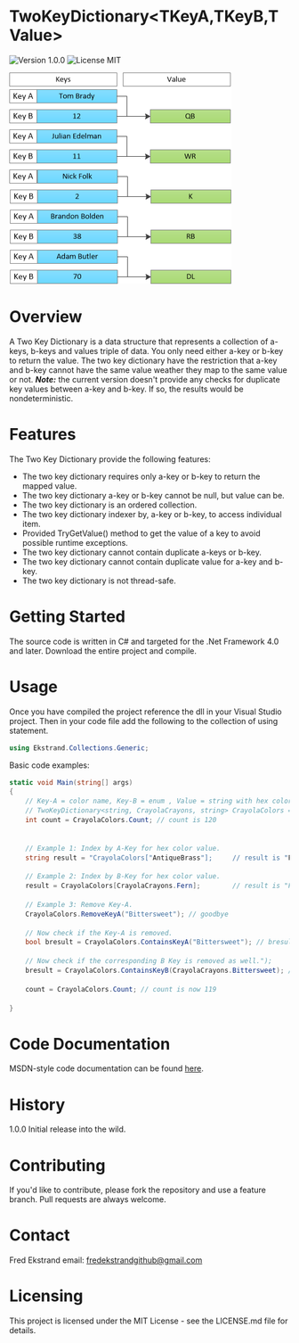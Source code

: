 # TwoKeyDictionary<TKeyA,TKeyB,TValue>
![Version 1.0.0](https://img.shields.io/badge/Version-1.0.0-brightgreen.svg) ![License MIT](https://img.shields.io/badge/Licence-MIT-blue.svg)

![image](https://github.com/FredEkstrand/ImageFiles/raw/master/TwoKeyDictionary/TwoKeyDictionaryImage.png)	

# Overview
A Two Key Dictionary is a data structure that represents a collection of a-keys, b-keys and values triple of data. You only need either a-key or b-key to return the value. The two key dictionary have the restriction that a-key and b-key cannot have the same value weather they map to the same value or not. **_Note:_** the current version doesn't provide any checks for duplicate key values between a-key and b-key. If so, the results would be nondeterministic. 

# Features
The Two Key Dictionary provide the following features:
* The two key dictionary requires only a-key or b-key to return the mapped value.
* The two key dictionary a-key or b-key cannot be null, but value can be.
* The two key dictionary is an ordered collection.
* The two key dictionary indexer by, a-key or b-key, to access individual item.
* Provided TryGetValue() method to get the value of a key to avoid possible runtime exceptions. 
* The two key dictionary cannot contain duplicate a-keys or b-key.
* The two key dictionary cannot contain duplicate value for a-key and b-key.
* The two key dictionary is not thread-safe.

# Getting Started
The source code is written in C# and targeted for the .Net Framework 4.0 and later. Download the entire project and compile.

# Usage
Once you have compiled the project reference the dll in your Visual Studio project. Then in your code file add the following to the collection of using statement.

```csharp
using Ekstrand.Collections.Generic;
```
Basic code examples:
```csharp
static void Main(string[] args)
{
	// Key-A = color name, Key-B = enum , Value = string with hex color value.
	// TwoKeyDictionary<string, CrayolaCrayons, string> CrayolaColors = init(); // loads up the dictionary with key,key and values	
	int count = CrayolaColors.Count; // count is 120
	
	
	// Example 1: Index by A-Key for hex color value.   
	string result = "CrayolaColors["AntiqueBrass"]; 	// result is "FFCD9575".		

	// Example 2: Index by B-Key for hex color value.	
	result = CrayolaColors[CrayolaCrayons.Fern];        // result is "FF71BC78".

	// Example 3: Remove Key-A.
	CrayolaColors.RemoveKeyA("Bittersweet"); // goodbye 

	// Now check if the Key-A is removed.
	bool bresult = CrayolaColors.ContainsKeyA("Bittersweet"); // bresult is false.

	// Now check if the corresponding B Key is removed as well.");
	bresult = CrayolaColors.ContainsKeyB(CrayolaCrayons.Bittersweet); // bresult is false.
	
	count = CrayolaColors.Count; // count is now 119
	
}
```

# Code Documentation
MSDN-style code documentation can be found  [here](#).

# History
 1.0.0 Initial release into the wild.

# Contributing

If you'd like to contribute, please fork the repository and use a feature
branch. Pull requests are always welcome.

# Contact
Fred Ekstrand
email: fredekstrandgithub@gmail.com

# Licensing

This project is licensed under the MIT License - see the LICENSE.md file for details.
